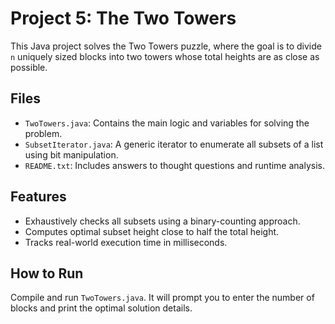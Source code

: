 # Project 5: The Two Towers

This Java project solves the Two Towers puzzle, where the goal is to divide `n` uniquely sized blocks into two towers whose total heights are as close as possible.

## Files
- `TwoTowers.java`: Contains the main logic and variables for solving the problem.
- `SubsetIterator.java`: A generic iterator to enumerate all subsets of a list using bit manipulation.
- `README.txt`: Includes answers to thought questions and runtime analysis.

## Features
- Exhaustively checks all subsets using a binary-counting approach.
- Computes optimal subset height close to half the total height.
- Tracks real-world execution time in milliseconds.

## How to Run
Compile and run `TwoTowers.java`. It will prompt you to enter the number of blocks and print the optimal solution details.
